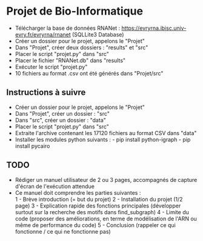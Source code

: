 # Projet de Bio-Informatique

- Télécharger la base de données RNANet : https://evryrna.ibisc.univ-evry.fr/evryrna/rnanet (SQLLite3 Database)  
-  Créer un dossier pour le projet, appelons le "Projet"  
-  Dans "Projet", créer deux dossiers : "results" et "src"  
-  Placer le script "projet.py" dans "src"
-  Placer le fichier "RNANet.db" dans "results"  
-  Exécuter le script "projet.py"  
-  10 fichiers au format .csv ont été générés dans "Projet/src" 


## Instructions à suivre
- Créer un dossier pour le projet, appelons le "Projet"
- Dans "Projet", créer un dossier : "src"
- Dans "src", créer un dossier : "data"
- Placer le script "projet.py" dans "src"
- Extraite l'archive contenant les 17120 fichiers au format CSV dans "data"
- Installer les modules python suivants :
        - pip install python-igraph
        - pip install pycairo

## TODO
- Rédiger un manuel utilisateur de 2 ou 3 pages, accompagnés de capture d'écran de l'exécution attendue
- Ce manuel doit comprendre les parties suivantes :  
        1 - Brève introduction (= but du projet)
        2 - Installation du projet (1/2 page)
        3 - Explication rapide des fonctions principales (développer surtout sur la recherche des motifs dans find_subgraph)
        4 - Limite du code (proposer des améliorations, en terme de modélisation de l'ARN ou même de performance du code)
        5 - Conclusion (rappeler ce qui fonctionne / ce qui ne fonctionne pas)
